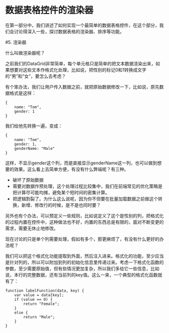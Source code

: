 数据表格控件的渲染器
====

在第一部分中，我们讲述了如何实现一个最简单的数据表格控件，在这个部分，我们会讨论得深入一些，探讨数据表格的渲染器、排序等功能。

#5. 渲染器

什么叫做渲染器呢？

之前我们的DataGrid非常简单，每个单元格只是简单的把文本数据渲染出来，如果想要对这些文本作格式化处理，比如说，把性别的标记0和1转换成文字的“男”和“女”，要怎么去考虑？

有个笨办法，我们让用户传入数据之前，就把原始数据修改一下，比如说，原先数据格式是这样：

	{
		name: "Tom",
		gender: 1
	}

我们给他先转换一遍，变成：

	{
		name: "Tom",
		gender: 1,
		genderName: "Male"
	}

这样，不显示gender这个列，而是直接显示genderName这一列，也可以做到想要的效果。这么看上去简单方便，有没有什么弊端呢？有三种。

- 破坏了原始数据
- 需要对数据作预处理，这个处理过程比较集中，我们在前端常见的优化策略是把计算尽可能均摊，避免某个短时间的密集计算。
- 把逻辑割裂了。为什么这么说呢，因为你不但要在批量加载数据之前做这个转换，新增、修改行的时候，是不是也同时要？

另外也有个办法，可以预定义一些规则，比如说定义了这个是性别的列，把格式化的过程内置在控件中，这种做法也不好，内置的东西总是有限的，面对不断变更的需求，需要无休止地修改。

现在讨论的只是单个列需要处理，假如有多个，那更麻烦了，有没有什么更好的办法呢？

我们可以把这个格式化功能提取到外面，然后注入进来。格式化的功能，至少应当是针对列的，所以可以附加到列的初始化信息里传递过来。考虑一下格式化函数的参数，至少需要原始值，但有些情况更加复杂，所以我们多给它一些信息，比如说，本行的完整数据，还有当前列的key值。这么一来，一个典型的格式化函数就有了：

	function labelFunction(data, key) {
		var value = data[key];
		if (value == 0) {
			return "Female";
		}
		else {
			return "Male";
		}
	}